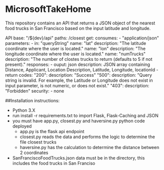 # MicrosoftTakeHome
This repository contains an API that returns a JSON object of the nearest food trucks in San Francisco based on the input latitude and longitude. 

API
base: "/${dev}/api" 
paths:
    /closest
        get:
            consumes:
            - "application/json"
            parameters:
            - in: "queryString"
                name: "lat"
                  description: "The latitude coordinate where the user is located."
                name: "lon"
                  description: "The longitude coordinate where the user is located."
                name: "numTrucks"
                description: "The number of clostes trucks to return (defaults to 5 if not present)."
            responses:
                - ouput: json
                  description: JSON array containing Distance, Applicant, Location Description, Latitude, Longitude, locationId 
                -return codes:
                  "200":
                    description: "Success"
                  "500":
                    description: "Query string is invalid. For example, the Latitude or Longitude does not exist in input parameter, is not numeric, or does not exist."
                  "403":
                    description: "Forbidden"
            security:
            - none

##Installation instructions:
- Python 3.X
- run install -r requirements.txt to import Flask, Flask-Caching and JSON
- you must have app.py, closest.py and haversine.py python code deployed
  - app.py is the flask api endpoint
  - closest.py reads the data and performs the logic to determine the file closest trucks
  - haversine.py has the calculation to determine the distance between 2 coordinates
- SanFranciscoFoodTrucks.json data must be in the directory, this includes the food trucks in San Franciso
